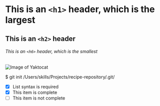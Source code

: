 # This is an `<h1>` header, which is the largest
## This is an `<h2>` header
###### This is an `<h6>` header, which is the smallest
![Image of Yaktocat](https://octodex.github.com/images/yaktocat.png)

$ git init 
/Users/skills/Projects/recipe-repository/.git/ 


- [x] List syntax is required
- [x] This item is complete
- [ ] This item is not complete
